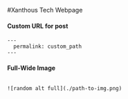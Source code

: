 #Xanthous Tech Webpage


#### Custom URL for post

```
---
  permalink: custom_path
---
```

#### Full-Wide Image

```

![random alt full](./path-to-img.png)